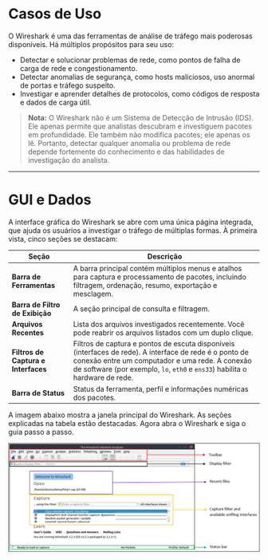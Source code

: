 # Casos de Uso

O Wireshark é uma das ferramentas de análise de tráfego mais poderosas disponíveis. Há múltiplos propósitos para seu uso:

- Detectar e solucionar problemas de rede, como pontos de falha de carga de rede e congestionamento.
- Detectar anomalias de segurança, como hosts maliciosos, uso anormal de portas e tráfego suspeito.
- Investigar e aprender detalhes de protocolos, como códigos de resposta e dados de carga útil.

> **Nota:** O Wireshark não é um Sistema de Detecção de Intrusão (IDS). Ele apenas permite que analistas descubram e investiguem pacotes em profundidade. Ele também não modifica pacotes; ele apenas os lê. Portanto, detectar qualquer anomalia ou problema de rede depende fortemente do conhecimento e das habilidades de investigação do analista.

---

# GUI e Dados

A interface gráfica do Wireshark se abre com uma única página integrada, que ajuda os usuários a investigar o tráfego de múltiplas formas. À primeira vista, cinco seções se destacam:

| **Seção**                     | **Descrição** |
|------------------------------|---------------|
| **Barra de Ferramentas**     | A barra principal contém múltiplos menus e atalhos para captura e processamento de pacotes, incluindo filtragem, ordenação, resumo, exportação e mesclagem. |
| **Barra de Filtro de Exibição** | A seção principal de consulta e filtragem. |
| **Arquivos Recentes**        | Lista dos arquivos investigados recentemente. Você pode reabrir os arquivos listados com um duplo clique. |
| **Filtros de Captura e Interfaces** | Filtros de captura e pontos de escuta disponíveis (interfaces de rede). A interface de rede é o ponto de conexão entre um computador e uma rede. A conexão de software (por exemplo, `lo`, `eth0` e `ens33`) habilita o hardware de rede. |
| **Barra de Status**          | Status da ferramenta, perfil e informações numéricas dos pacotes. |

A imagem abaixo mostra a janela principal do Wireshark. As seções explicadas na tabela estão destacadas. Agora abra o Wireshark e siga o guia passo a passo.

![alt text](/Cibersecurity-101/Wireshark/IMAGENS/ferramenta-1.png)